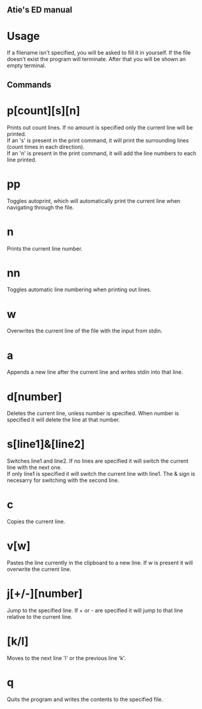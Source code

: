 ## Atie's ED manual 

# Usage
If a filename isn't specified, you will be asked to fill it in yourself. 
If the file doesn't exist the program will terminate.
After that you will be shown an empty terminal.
        
        
## Commands
        
# p[count][s][n]        
Prints out count lines. If no amount is specified only the current line will be printed.<br>
If an 's' is present in the print command, it will print the surrounding lines (count times in each direction).<br>
If an 'n' is present in the print command, it will add the line numbers to each line printed.

# pp
Toggles autoprint, which will automatically print the current line when navigating through the file.

# n
Prints the current line number.

# nn
Toggles automatic line numbering when printing out lines.

# w
Overwrites the current line of the file with the input from stdin.

# a
Appends a new line after the current line and writes stdin into that line.

# d[number]
Deletes the current line, unless number is specified. When number is specified it will delete the line at that number.

# s[line1]&[line2]
Switches line1 and line2. If no lines are specified it will switch the current line with the next one.<br>
If only line1 is specified it will switch the current line with line1.
The & sign is necesarry for switching with the second line.

# c
Copies the current line.

# v[w]
Pastes the line currently in the clipboard to a new line. If w is present it will overwrite the current line.

# j[+/-][number]
Jump to the specified line. If + or - are specified it will jump to that line relative to the current line.

# [k/l]
Moves to the next line 'l' or the previous line 'k'.


# q
Quits the program and writes the contents to the specified file.
